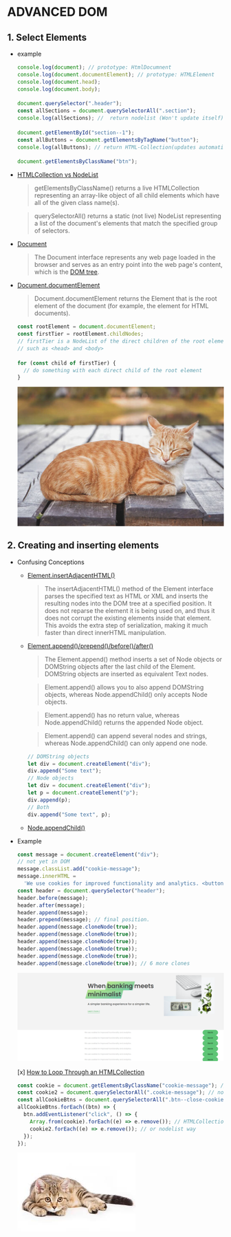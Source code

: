 # ADVANCED DOM

## 1. Select Elements

- example

  ```javascript
  console.log(document); // prototype: HtmlDocumnent
  console.log(document.documentElement); // prototype: HTMLElement
  console.log(document.head);
  console.log(document.body);

  document.querySelector(".header");
  const allSections = document.querySelectorAll(".section");
  console.log(allSections); //  return nodelist (Won't update itself)

  document.getElementById("section--1");
  const allButtons = document.getElementsByTagName("button");
  console.log(allButtons); // return HTML-Collection(updates automaticlly E.g: Delete an element)

  document.getElementsByClassName("btn");
  ```

- [HTMLCollection vs NodeList](https://dev.to/jharteaga/difference-between-htmlcollection-and-nodelist-25bp?signin=true)

  > getElementsByClassName() returns a live HTMLCollection representing an array-like object of all child elements which have all of the given class name(s).

  > querySelectorAll() returns a static (not live) NodeList representing a list of the document's elements that match the specified group of selectors.

- [Document](https://developer.mozilla.org/en-US/docs/Web/API/Document)
  > The Document interface represents any web page loaded in the browser and serves as an entry point into the web page's content, which is the [DOM tree](https://developer.mozilla.org/en-US/docs/Web/API/Document_object_model/Using_the_W3C_DOM_Level_1_Core).
- [Document.documentElement](https://developer.mozilla.org/en-US/docs/Web/API/Document/documentElement)

  > Document.documentElement returns the Element that is the root element of the document (for example, the <html> element for HTML documents).

  ```javascript
  const rootElement = document.documentElement;
  const firstTier = rootElement.childNodes;
  // firstTier is a NodeList of the direct children of the root element
  // such as <head> and <body>

  for (const child of firstTier) {
    // do something with each direct child of the root element
  }
  ```

  ![](img/cat2.jpg)

## 2. Creating and inserting elements

- Confusing Conceptions

  - [Element.insertAdjacentHTML()](https://developer.mozilla.org/en-US/docs/Web/API/Element/insertAdjacentHTML)

    > The insertAdjacentHTML() method of the Element interface parses the specified text as HTML or XML and inserts the resulting nodes into the DOM tree at a specified position. It does not reparse the element it is being used on, and thus it does not corrupt the existing elements inside that element. This avoids the extra step of serialization, making it much faster than direct innerHTML manipulation.

  - [Element.append()/prepend()/before()/after()](https://developer.mozilla.org/en-US/docs/Web/API/Element/append)

    > The Element.append() method inserts a set of Node objects or DOMString objects after the last child of the Element. DOMString objects are inserted as equivalent Text nodes.

    > Element.append() allows you to also append DOMString objects, whereas Node.appendChild() only accepts Node objects.

    > Element.append() has no return value, whereas Node.appendChild() returns the appended Node object.

    > Element.append() can append several nodes and strings, whereas Node.appendChild() can only append one node.

    ```javascript
    // DOMString objects
    let div = document.createElement("div");
    div.append("Some text");
    // Node objects
    let div = document.createElement("div");
    let p = document.createElement("p");
    div.append(p);
    // Both
    div.append("Some text", p);
    ```

  - [Node.appendChild()](https://developer.mozilla.org/en-US/docs/Web/API/Node/appendChild)

- Example

  ```javascript
  const message = document.createElement("div");
  // not yet in DOM
  message.classList.add("cookie-message");
  message.innerHTML =
    'We use cookies for improved functionality and analytics. <button class ="btn btn--close-cookie">Got it!</button>';
  const header = document.querySelector("header");
  header.before(message);
  header.after(message);
  header.append(message);
  header.prepend(message); // final position.
  header.append(message.cloneNode(true));
  header.append(message.cloneNode(true));
  header.append(message.cloneNode(true));
  header.append(message.cloneNode(true));
  header.append(message.cloneNode(true));
  header.append(message.cloneNode(true)); // 6 more clones
  ```

  ![](img/dom2.png)

  [x] [How to Loop Through an HTMLCollection](https://dev.to/isabelxklee/how-to-loop-through-an-htmlcollection-379k)

  ```javascript
  const cookie = document.getElementsByClassName("cookie-message"); // html collection
  const cookie2 = document.querySelectorAll(".cookie-message"); // node list
  const allCookieBtns = document.querySelectorAll(".btn--close-cookie");
  allCookieBtns.forEach((btn) => {
    btn.addEventListener("click", () => {
      Array.from(cookie).forEach((e) => e.remove()); // HTMLCollection way
      cookie2.forEach((e) => e.remove()); // or nodelist way
    });
  });
  ```

  ![](img/cat3.jpg)
